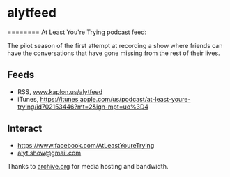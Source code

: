 # alytfeed
========
At Least You're Trying podcast feed:

The pilot season of the first attempt at recording a show where friends can have the conversations that have gone missing from the rest of their lives.


## Feeds
- RSS, www.kaplon.us/alytfeed
- iTunes, https://itunes.apple.com/us/podcast/at-least-youre-trying/id702153446?mt=2&ign-mpt=uo%3D4


## Interact
- https://www.facebook.com/AtLeastYoureTrying
- alyt.show@gmail.com


Thanks to [archive.org](https://archive.org/donate) for media hosting and bandwidth.
